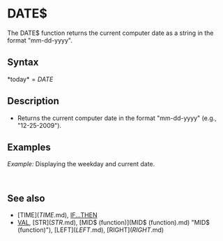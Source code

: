 # DATE$

The DATE$ function returns the current computer date as a string in the format "mm-dd-yyyy".

  

## Syntax

*today$* = DATE$
  

## Description

* Returns the current computer date in the format "mm-dd-yyyy" (e.g., "12-25-2009").

  

## Examples

*Example:* Displaying the weekday and current date.

``` [PRINT](PRINT.md) DATE$ month$ = [LEFT$](LEFT$.md)(DATE$, 2): M = [VAL](VAL.md)(month$) day$ = [MID$](MID$.md) "MID$ (function)")(DATE$, 4, 2): D = [VAL](VAL.md)(day$) day$ = [STR$](STR$.md)(D)                  ' eliminate any leading zeros year$ = [RIGHT$](RIGHT$.md)(DATE$, 4): Y = [VAL](VAL.md)(year$) [SELECT CASE](SELECT CASE.md) M    [CASE](CASE.md) 1: Moon$ = "January"    [CASE](CASE.md) 2: Moon$ = "February"    [CASE](CASE.md) 3: Moon$ = "March"    [CASE](CASE.md) 4: Moon$ = "April"    [CASE](CASE.md) 5: Moon$ = "May"    [CASE](CASE.md) 6: Moon$ = "June"    [CASE](CASE.md) 7: Moon$ = "July"    [CASE](CASE.md) 8: Moon$ = "August"    [CASE](CASE.md) 9: Moon$ = "September"    [CASE](CASE.md) 10: Moon$ = "October"    [CASE](CASE.md) 11: Moon$ = "November"    [CASE](CASE.md) 12: Moon$ = "December" [END SELECT](END SELECT.md) [PRINT](PRINT.md) "Today is " + WeekDay$(M, D, Y) + ", " + Moon$ + day$ + ", " + year$ + [SPACE$](SPACE$.md)(10)  [DEFINT](DEFINT.md) A-Z [FUNCTION](FUNCTION.md) WeekDay$ (M, D, Y) [IF](IF.md) M < 3 [THEN](THEN.md) M = M + 12: Y = Y - 1  'add 12 to Jan - Feb month, -1 year C = Y \ 100: Y = Y [MOD](MOD.md) 100           'split century and year number S1 = (C \ 4) - (2 * C) - 1           'century leap S2 = (5 * Y) \ 4                     '4 year leap S3 = 26 * (M + 1) \ 10               'days in months WkDay = (S1 + S2 + S3 + D) [MOD](MOD.md) 7     'weekday total remainder [IF](IF.md) WkDay < 0 [THEN](THEN.md) WkDay = WkDay + 7  'Adjust negative results to 0 to 6 [SELECT CASE](SELECT CASE.md) WkDay    [CASE](CASE.md) 0: day$ = "Sunday"    [CASE](CASE.md) 1: day$ = "Monday"    [CASE](CASE.md) 2: day$ = "Tuesday"    [CASE](CASE.md) 3: day$ = "Wednesday"    [CASE](CASE.md) 4: day$ = "Thursday"    [CASE](CASE.md) 5: day$ = "Friday"    [CASE](CASE.md) 6: day$ = "Saturday" [END SELECT](END SELECT.md) WeekDay$ = day$ [END FUNCTION](END FUNCTION.md)  
```

``` 06-02-2010 Today is Wednesday, June 2, 2010  
```

  

## See also

* [TIME$](TIME$.md), [IF...THEN](IF...THEN.md)
* [VAL](VAL.md), [STR$](STR$.md), [MID$ (function)](MID$ (function).md) "MID$ (function)"), [LEFT$](LEFT$.md), [RIGHT$](RIGHT$.md)

  
